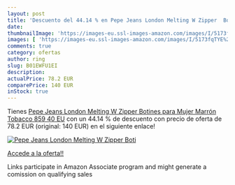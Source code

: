 ```yaml
---
layout: post
title: 'Descuento del 44.14 % en Pepe Jeans London Melting W Zipper  Boti'
date: 
thumbnailImage: 'https://images-eu.ssl-images-amazon.com/images/I/5173fqTYE%2BL._SL200_.jpg'
images: [ 'https://images-eu.ssl-images-amazon.com/images/I/5173fqTYE%2BL._SL200_.jpg' ]
comments: true
category: ofertas
author: ring
slug: B01EWFU1EI
description:
actualPrice: 78.2 EUR
comparePrice: 140 EUR
inStock: true
---
```


Tienes [Pepe Jeans London Melting W Zipper  Botines para Mujer  Marrón  Tobacco 859   40 EU](https://www.amazon.es/dp/B01EWFU1EI/?tag=tolees-21) con un 44.14 % de descuento con precio de oferta de 78.2 EUR (original: 140 EUR) en el siguiente enlace!

[![Pepe Jeans London Melting W Zipper  Boti](https://images-eu.ssl-images-amazon.com/images/I/5173fqTYE%2BL._SL200_.jpg)](https://www.amazon.es/dp/B01EWFU1EI/?tag=tolees-21)

[Accede a la oferta!!](https://www.amazon.es/dp/B01EWFU1EI/?tag=tolees-21)

Links participate in Amazon Associate program and might generate a comission on qualifying sales



